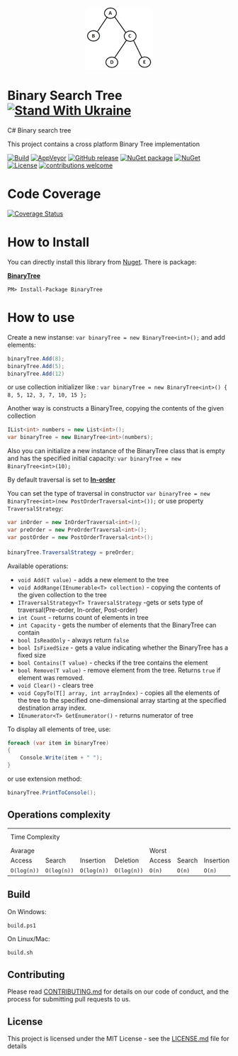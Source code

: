 <p align="center">
  <img src="BinaryTree.png" alt="BinaryTree" width="150"/>
</p>

# Binary Search Tree [![Stand With Ukraine](https://img.shields.io/badge/made_in-ukraine-ffd700.svg?labelColor=0057b7)](https://stand-with-ukraine.pp.ua)

C# Binary search tree

This project contains a cross platform Binary Tree implementation

[![Build](https://github.com/Marusyk/BinaryTree/actions/workflows/builds.yml/badge.svg)](https://github.com/Marusyk/BinaryTree/actions/workflows/builds.yml)
[![AppVeyor](https://ci.appveyor.com/api/projects/status/l3kmfu18f4fbmuvu?svg=true)](https://ci.appveyor.com/project/Marusyk/binarytree)
[![GitHub release](https://badge.fury.io/gh/Marusyk%2FBinaryTree.svg)](https://github.com/Marusyk/BinaryTree/releases/tag/v5.2.0)
[![NuGet package](https://badge.fury.io/nu/BinaryTree.svg)](https://www.nuget.org/packages/BinaryTree/)
[![NuGet](https://img.shields.io/nuget/dt/BinaryTree.svg)](https://www.nuget.org/packages/BinaryTree/)
[![License](https://img.shields.io/badge/license-MIT-blue.svg)](https://github.com/Marusyk/BinaryTree/blob/main/LICENSE)
[![contributions welcome](https://img.shields.io/badge/contributions-welcome-brightgreen.svg?style=flat)](https://github.com/Marusyk/BinaryTree/blob/main/CONTRIBUTING.md)

# Code Coverage

[![Coverage Status](https://coveralls.io/repos/github/Marusyk/BinaryTree/badge.svg?branch=main)](https://coveralls.io/github/Marusyk/BinaryTree?branch=main)

# How to Install

You can directly install this library from [Nuget](http://nuget.org). There is package:

**[BinaryTree](https://www.nuget.org/packages/BinaryTree)**

    PM> Install-Package BinaryTree

# How to use

Create a new instanse:
`var binaryTree = new BinaryTree<int>();`
and add elements:

``` csharp
binaryTree.Add(8);
binaryTree.Add(5);
binaryTree.Add(12)
```

or use collection initializer like : `var binaryTree = new BinaryTree<int>() { 8, 5, 12, 3, 7, 10, 15 };`

Another way is constructs a BinaryTree, copying the contents of the given collection

```csharp
IList<int> numbers = new List<int>();
var binaryTree = new BinaryTree<int>(numbers);
```

Also you can initialize a new instance of the BinaryTree class that is empty and has the specified initial capacity:
`var binaryTree = new BinaryTree<int>(10);`

By default traversal is set to [**In-order**](https://en.wikipedia.org/wiki/Tree_traversal#In-order)

You can set the type of traversal in constructor `var binaryTree = new BinaryTree<int>(new PostOrderTraversal<int>());`
or use property `TraversalStrategy`:

```csharp
var inOrder = new InOrderTraversal<int>();
var preOrder = new PreOrderTraversal<int>();
var postOrder = new PostOrderTraversal<int>();

binaryTree.TraversalStrategy = preOrder;
```

Available operations:

- `void Add(T value)` - adds a new element to the tree
- `void AddRange(IEnumerable<T> collection)` - copying the contents of the given collection to the tree
- `ITraversalStrategy<T> TraversalStrategy` -gets or sets type of traversal(Pre-order, In-order, Post-order)
- `int Count` - returns count of elements in tree
- `int Capacity` - gets the number of elements that the BinaryTree can contain
- `bool IsReadOnly` - always return `false`
- `bool IsFixedSize` - gets a value indicating whether the BinaryTree has a fixed size
- `bool Contains(T value)` - checks if the tree contains the element
- `bool Remove(T value)` - remove element from the tree. Returns `true` if element was removed.
- `void Clear()` - clears tree
- `void CopyTo(T[] array, int arrayIndex)` - copies all the elements of the tree to the specified one-dimensional array starting at the specified destination array index.
- `IEnumerator<T> GetEnumerator()` - returns numerator of tree

To display all elements of tree, use:

```csharp
foreach (var item in binaryTree)
{
    Console.Write(item + " ");
}
```

or use extension method:

```csharp
binaryTree.PrintToConsole();
```

## Operations complexity
<table>
        <tr>
            <td colspan=8>Time Complexity</td>
            <td>Space Complexity</td>
        </tr>
        <tr>
            <td colspan=4>Avarage</td>
            <td colspan=4 >Worst</td>
            <td> Worst</td>
        </tr>
        <tr>
            <td>Access</td>
            <td>Search</td>
            <td>Insertion</td>
            <td>Deletion</td>
            <td>Access</td>
            <td>Search</td>
            <td>Insertion</td>
            <td>Deletion</td>
            <td></td>
        </tr>
        <tr>
            <td><code>O(log(n))</code></td>
            <td><code>O(log(n))</code></td>
            <td><code>O(log(n))</code></td>
            <td><code>O(log(n))</code></td>
            <td><code>O(n)</code></td>
            <td><code>O(n)</code></td>
            <td><code>O(n)</code></td>
            <td><code>O(n)</code></td>
            <td><code>O(n)</code></td>
        </tr>
</table>

## Build

On Windows:

```powershel
build.ps1
```

On Linux/Mac:

```bash
build.sh
```

## Contributing

Please read [CONTRIBUTING.md](https://github.com/Marusyk/BinaryTree/blob/main/CONTRIBUTING.md) for details on our code of conduct, and the process for submitting pull requests to us.

## License

This project is licensed under the MIT License - see the [LICENSE.md](https://github.com/Marusyk/BinaryTree/blob/main/LICENSE) file for details
